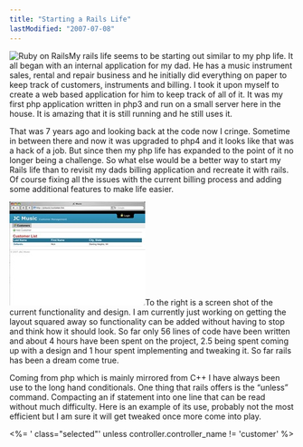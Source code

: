 ```yaml
---
title: "Starting a Rails Life"
lastModified: "2007-07-08"
---
```


![](/images/rails.png "Ruby on Rails")My rails life seems to be starting out similar to my php life. It all began with an internal application for my dad. He has a music instrument sales, rental and repair business and he initially did everything on paper to keep track of customers, instruments and billing. I took it upon myself to create a web based application for him to keep track of all of it. It was my first php application written in php3 and run on a small server here in the house. It is amazing that it is still running and he still uses it.

That was 7 years ago and looking back at the code now I cringe. Sometime in between there and now it was upgraded to php4 and it looks like that was a hack of a job. But since then my php life has expanded to the point of it no longer being a challenge. So what else would be a better way to start my Rails life than to revisit my dads billing application and recreate it with rails. Of course fixing all the issues with the current billing process and adding some additional features to make life easier.

[![](/images/753483955_93bcbea292_m.jpg)](http://www.flickr.com/photos/dorkstyle/753483955/ "photo sharing")To the right is a screen shot of the current functionality and design. I am currently just working on getting the layout squared away so functionality can be added without having to stop and think how it should look. So far only 56 lines of code have been written and about 4 hours have been spent on the project, 2.5 being spent coming up with a design and 1 hour spent implementing and tweaking it. So far rails has been a dream come true.

Coming from php which is mainly mirrored from C++ I have always been use to the long hand conditionals. One thing that rails offers is the “unless” command. Compacting an if statement into one line that can be read without much difficulty. Here is an example of its use, probably not the most efficient but I am sure it will get tweaked once more come into play.  

<%= ' class="selected"' unless controller.controller\_name != 'customer' %>
